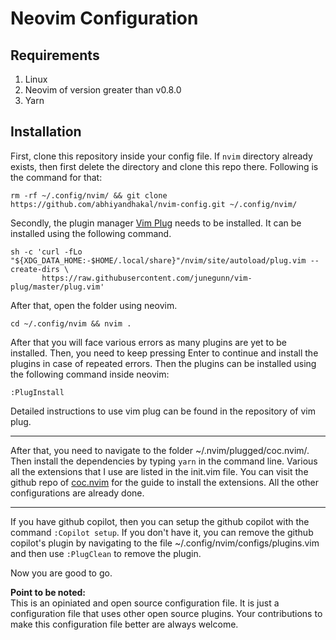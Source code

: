 # Neovim Configuration

## Requirements

1. Linux
2. Neovim of version greater than v0.8.0
3. Yarn

## Installation

First, clone this repository inside your config file. If `nvim` directory already exists, then first delete the directory and clone this repo there. Following is the command for that:

```cloning the repo
rm -rf ~/.config/nvim/ && git clone https://github.com/abhiyandhakal/nvim-config.git ~/.config/nvim/
```

Secondly, the plugin manager [Vim Plug](https://github.com/junegunn/vim-plug) needs to be installed. It can be installed using the following command.

```installation of vim plug
sh -c 'curl -fLo "${XDG_DATA_HOME:-$HOME/.local/share}"/nvim/site/autoload/plug.vim --create-dirs \
       https://raw.githubusercontent.com/junegunn/vim-plug/master/plug.vim'
```

After that, open the folder using neovim.

```open the configuration folder
cd ~/.config/nvim && nvim .
```

After that you will face various errors as many plugins are yet to be installed. Then, you need to keep pressing Enter to continue and install the plugins in case of repeated errors. Then the plugins can be installed using the following command inside neovim:

```install plugins
:PlugInstall
```

Detailed instructions to use vim plug can be found in the repository of vim plug.

<hr>

After that, you need to navigate to the folder ~/.nvim/plugged/coc.nvim/. Then install the dependencies by typing `yarn` in the command line. Various all the extensions that I use are listed in the init.vim file. You can visit the github repo of [coc.nvim](https://github.com/neoclide/coc.nvim) for the guide to install the extensions. All the other configurations are already done.

<hr>

If you have github copilot, then you can setup the github copilot with the command `:Copilot setup`.
If you don't have it, you can remove the github copilot's plugin by navigating to the file ~/.config/nvim/configs/plugins.vim and then use `:PlugClean` to remove the plugin.

Now you are good to go.

**Point to be noted:**\
This is an opiniated and open source configuration file. It is just a configuration file that uses other open source plugins. Your contributions to make this configuration file better are always welcome.
